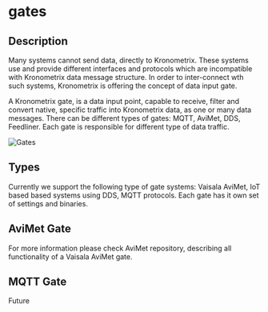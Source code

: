 # gates

## Description

Many systems cannot send data, directly to Kronometrix. These systems use and provide different interfaces and protocols which are incompatible with Kronometrix data message structure. In order to inter-connect wth such systems, Kronometrix is offering the concept of data input gate. 

A Kronometrix gate, is a data input point, capable to receive, filter and convert native, specific traffic into Kronometrix data, as one or many data messages. There can be different types of gates: MQTT, AviMet, DDS, Feedliner. Each gate is responsible for different type of data traffic.

![Gates](http://www.kronometrix.org/kgte.svg)

## Types

Currently we support the following type of gate systems: Vaisala AviMet, IoT based based systems using DDS, MQTT protocols. Each gate has it own set of settings and binaries. 

## AviMet Gate

For more information please check AviMet repository, describing all functionality of a Vaisala AviMet gate.

## MQTT Gate

Future
